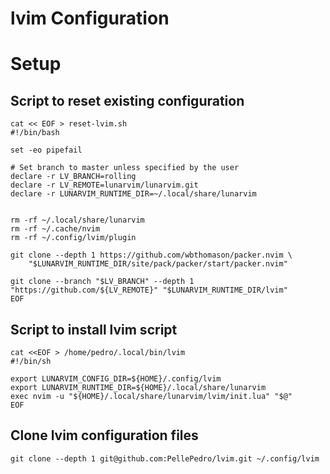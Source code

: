 # lvim Configuration


# Setup

## Script to reset existing configuration 

```
cat << EOF > reset-lvim.sh
#!/bin/bash

set -eo pipefail

# Set branch to master unless specified by the user
declare -r LV_BRANCH=rolling
declare -r LV_REMOTE=lunarvim/lunarvim.git
declare -r LUNARVIM_RUNTIME_DIR=~/.local/share/lunarvim


rm -rf ~/.local/share/lunarvim
rm -rf ~/.cache/nvim
rm -rf ~/.config/lvim/plugin

git clone --depth 1 https://github.com/wbthomason/packer.nvim \
    "$LUNARVIM_RUNTIME_DIR/site/pack/packer/start/packer.nvim"

git clone --branch "$LV_BRANCH" --depth 1 "https://github.com/${LV_REMOTE}" "$LUNARVIM_RUNTIME_DIR/lvim"
EOF
```
## Script to install lvim script
```
cat <<EOF > /home/pedro/.local/bin/lvim
#!/bin/sh

export LUNARVIM_CONFIG_DIR=${HOME}/.config/lvim
export LUNARVIM_RUNTIME_DIR=${HOME}/.local/share/lunarvim
exec nvim -u "${HOME}/.local/share/lunarvim/lvim/init.lua" "$@"
EOF
```

## Clone lvim configuration files
```
git clone --depth 1 git@github.com:PellePedro/lvim.git ~/.config/lvim
```
